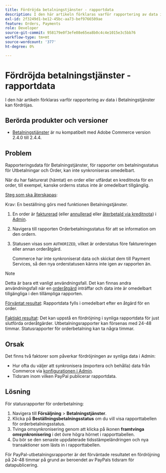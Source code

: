 ```yaml
---
title: Fördröjda betalningstjänster - rapportdata
description: I den här artikeln förklaras varför rapportering av data i Betalningstjänster kan fördröjas.
exl-id: 2f3249d1-be12-45bc-aa73-bef9766509ae
feature: Orders, Payments
role: Developer
source-git-commit: 958179e0f3efe08e65ea8b0c4c4e1015e3c5bb76
workflow-type: tm+mt
source-wordcount: '377'
ht-degree: 0%

---
```


# Fördröjda betalningstjänster - rapportdata

I den här artikeln förklaras varför rapportering av data i Betalningstjänster kan fördröjas.

## Berörda produkter och versioner

* [Betalningstjänster](https://marketplace.magento.com/magento-payment-services.html) är nu kompatibelt med Adobe Commerce version 2.4.0 till 2.4.4.

## Problem

Rapporteringsdata för Betalningstjänster, för rapporter om betalningsstatus för Utbetalningar och Order, kan inte synkroniseras omedelbart.

När du har fakturerat (hämtat) en order eller utfärdat en kreditnota för en order, till exempel, kanske orderns status inte är omedelbart tillgänglig.

<u>Steg som ska återskapas</u>:

Krav: En beställning görs med funktionen Betalningstjänster.

1. En order är [fakturerad](https://docs.magento.com/user-guide/sales/invoice-create.html) (eller [annullerad](https://docs.magento.com/user-guide/sales/order-update.html#cancel-a-pending-order) eller [återbetald via kreditnota](https://docs.magento.com/user-guide/sales/credit-memos.html)) i [Admin](https://docs.magento.com/user-guide/stores/admin.html).
1. Navigera till rapporten Orderbetalningsstatus för att se information om den ordern.
1. Statusen visas som `AUTHORIZED`, vilket är orderstatus före faktureringen eller annan orderåtgärd.

   Commerce har inte synkroniserat data och skickat dem till Payment Services, så den nya orderstatusen känns inte igen av rapporten än.

>[!NOTE]
>
>Detta är bara ett vanligt användningsfall. Det kan finnas andra användningsfall när en [orderåtgärd](https://docs.magento.com/user-guide/sales/order-actions.html) inträffar och data inte är omedelbart tillgängliga i den tillämpliga rapporten.

<u>Förväntat resultat</u>:
Rapportdata fylls i omedelbart efter en åtgärd för en order.

<u>Faktiskt resultat</u>:
Det kan uppstå en fördröjning i synliga rapportdata för just slutförda orderåtgärder. Utbetalningsrapporter kan försenas med 24-48 timmar. Statusrapporter för orderbetalning kan ta några timmar.

## Orsak

Det finns två faktorer som påverkar fördröjningen av synliga data i Admin:

* Hur ofta du väljer att synkronisera (exportera och behålla) data från Commerce via [konfigurationen i Admin](https://experienceleague.adobe.com/docs/commerce-merchant-services/payment-services/configure/configure-admin.html).
* Tidsram inom vilken PayPal publicerar rapportdata.

## Lösning

För statusrapporter för orderbetalning:

1. Navigera till **Försäljning** > **Betalningstjänster**.
1. Klicka på **Beställningsbetalningsstatus** om du vill visa rapporttabellen för orderbetalningsstatus.
1. Tvinga omsynkronisering genom att klicka på ikonen **framtvinga omsynkronisering** i det övre högra hörnet i rapporttabellen.
1. Du bör se den senaste uppdaterade tidsstämpeländringen och nya transaktioner som lästs in i rapporttabellen.

För PayPal-utbetalningsrapporter är det förväntade resultatet en fördröjning på 24-48 timmar på grund av beroendet av PayPals tidsram för datapublicering.

